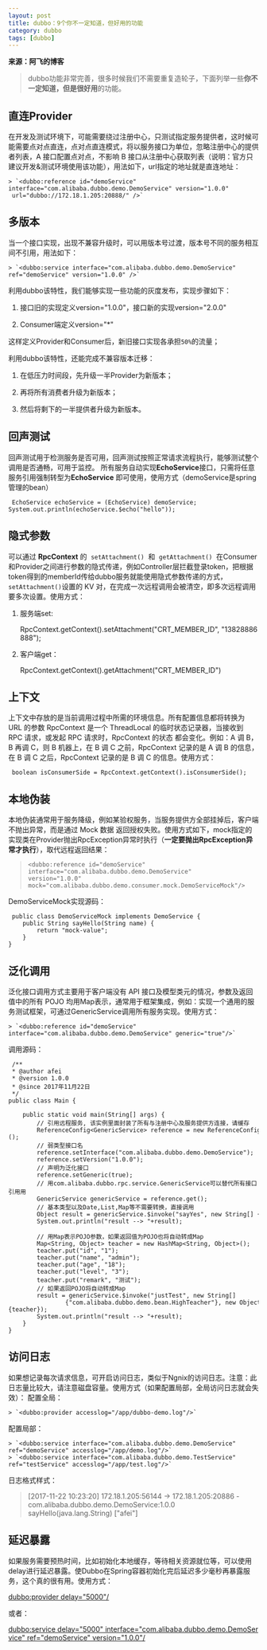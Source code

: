 ```yaml
---
layout: post
title: dubbo：9个你不一定知道，但好用的功能
category: dubbo
tags: [dubbo]
---
```





**来源：阿飞的博客**

> dubbo功能非常完善，很多时候我们不需要重复造轮子，下面列举一些**你不一定知道，但是很好用**的功能。

## 直连Provider

在开发及测试环境下，可能需要绕过注册中心，只测试指定服务提供者，这时候可能需要点对点直连，点对点直连模式，将以服务接口为单位，忽略注册中心的提供者列表，A 接口配置点对点，不影响 B 接口从注册中心获取列表（说明：官方只建议开发&测试环境使用该功能），用法如下，url指定的地址就是直连地址：

    > `<dubbo:reference id="demoService" interface="com.alibaba.dubbo.demo.DemoService" version="1.0.0"  url="dubbo://172.18.1.205:20888/" />`

## 多版本

当一个接口实现，出现不兼容升级时，可以用版本号过渡，版本号不同的服务相互间不引用，用法如下：

    > `<dubbo:service interface="com.alibaba.dubbo.demo.DemoService" ref="demoService" version="1.0.0" />`

利用dubbo该特性，我们能够实现一些功能的灰度发布，实现步骤如下：

1.  接口旧的实现定义version="1.0.0"，接口新的实现version="2.0.0"

2.  Consumer端定义version="*"

这样定义Provider和Consumer后，新旧接口实现各承担`50%`的流量；

利用dubbo该特性，还能完成不兼容版本迁移：

1.  在低压力时间段，先升级一半Provider为新版本；

2.  再将所有消费者升级为新版本；

3.  然后将剩下的一半提供者升级为新版本。

## 回声测试

回声测试用于检测服务是否可用，回声测试按照正常请求流程执行，能够测试整个调用是否通畅，可用于监控。
所有服务自动实现**EchoService**接口，只需将任意服务引用强制转型为**EchoService** 即可使用，使用方式（demoService是spring管理的bean）

     EchoService echoService = (EchoService) demoService;
    System.out.println(echoService.$echo("hello")); 
## 隐式参数

可以通过 **RpcContext** 的  `setAttachment()`  和  `getAttachment()`  在Consumer和Provider之间进行参数的隐式传递，例如Controller层拦截登录token，把根据token得到的memberId传给dubbo服务就能使用隐式参数传递的方式，`setAttachment()`设置的 KV 对，在完成一次远程调用会被清空，即多次远程调用要多次设置。使用方式：

1.  服务端set:

     RpcContext.getContext().setAttachment("CRT_MEMBER_ID", "13828886888");  

1.  客户端get：

     RpcContext.getContext().getAttachment("CRT_MEMBER_ID")  
## 上下文

上下文中存放的是当前调用过程中所需的环境信息。所有配置信息都将转换为 URL 的参数
RpcContext 是一个 ThreadLocal 的临时状态记录器，当接收到 RPC 请求，或发起 RPC 请求时，RpcContext 的状态
都会变化。例如：A 调 B，B 再调 C，则 B 机器上，在 B 调 C 之前，RpcContext 记录的是 A 调 B 的信息，在 B 调 C
之后，RpcContext 记录的是 B 调 C 的信息。使用方式：

     boolean isConsumerSide = RpcContext.getContext().isConsumerSide();  
## 本地伪装

本地伪装通常用于服务降级，例如某验权服务，当服务提供方全部挂掉后，客户端不抛出异常，而是通过 Mock 数据
返回授权失败。使用方式如下，mock指定的实现类在Provider抛出RpcException异常时执行（**一定要抛出RpcException异常才执行**），取代远程返回结果：

> `<dubbo:reference id="demoService" interface="com.alibaba.dubbo.demo.DemoService"                 version="1.0.0" mock="com.alibaba.dubbo.demo.consumer.mock.DemoServiceMock"/>`

DemoServiceMock实现源码：

     public class DemoServiceMock implements DemoService {
        public String sayHello(String name) {
            return "mock-value";
        }
    }  
## 泛化调用

泛化接口调用方式主要用于客户端没有 API 接口及模型类元的情况，参数及返回值中的所有 POJO 均用Map表示，通常用于框架集成，例如：实现一个通用的服务测试框架，可通过GenericService调用所有服务实现。使用方式：

    > `<dubbo:reference id="demoService" interface="com.alibaba.dubbo.demo.DemoService" generic="true"/>`

调用源码：
    
     /**
     * @author afei
     * @version 1.0.0
     * @since 2017年11月22日
     */
    public class Main {
    
        public static void main(String[] args) {
            // 引⽤远程服务, 该实例⾥⾯封装了所有与注册中⼼及服务提供⽅连接，请缓存
            ReferenceConfig<GenericService> reference = new ReferenceConfig<GenericService>();
            // 弱类型接⼝名
            reference.setInterface("com.alibaba.dubbo.demo.DemoService");
            reference.setVersion("1.0.0");
            // 声明为泛化接⼝
            reference.setGeneric(true);
            // ⽤com.alibaba.dubbo.rpc.service.GenericService可以替代所有接口引用⽤
            GenericService genericService = reference.get();
            // 基本类型以及Date,List,Map等不需要转换，直接调⽤
            Object result = genericService.$invoke("sayYes", new String[] {"java.lang.String"}, new Object[] {"afei"});
            System.out.println("result --> "+result);
    
            // ⽤Map表示POJO参数，如果返回值为POJO也将自动转成Map
            Map<String, Object> teacher = new HashMap<String, Object>();
            teacher.put("id", "1");
            teacher.put("name", "admin");
            teacher.put("age", "18");
            teacher.put("level", "3");
            teacher.put("remark", "测试");
            // 如果返回POJO将自动转成Map
            result = genericService.$invoke("justTest", new String[]
                    {"com.alibaba.dubbo.demo.bean.HighTeacher"}, new Object[]{teacher});
            System.out.println("result --> "+result);
        }
    }  
## 访问日志

如果想记录每次请求信息，可开启访问日志，类似于Ngnix的访问日志。注意：此日志量比较大，请注意磁盘容量。使用方式（如果配置局部，全局访问日志就会失效）：
配置全局：
    
    > `<dubbo:provider accesslog="/app/dubbo-demo.log"/>`

配置局部：
    
    > `<dubbo:service interface="com.alibaba.dubbo.demo.DemoService" ref="demoService" accesslog="/app/demo.log"/>`
    > `<dubbo:service interface="com.alibaba.dubbo.demo.TestService" ref="testService" accesslog="/app/test.log"/>`

日志格式样式：

> [2017-11-22 10:23:20] 172.18.1.205:56144 -> 172.18.1.205:20886 - com.alibaba.dubbo.demo.DemoService:1.0.0 sayHello(java.lang.String) ["afei"]

## 延迟暴露

如果服务需要预热时间，比如初始化本地缓存，等待相关资源就位等，可以使用delay进行延迟暴露。使Dubbo在Spring容器初始化完后延迟多少毫秒再暴露服务，这个真的很有用。使用方式：

 <dubbo:provider delay="5000"/>  

或者：

<dubbo:service delay="5000" interface="com.alibaba.dubbo.demo.DemoService" ref="demoService" version="1.0.0"/>  

